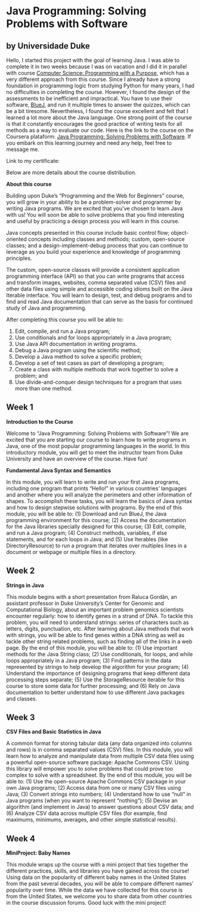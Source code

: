 # Java Programming: Solving Problems with Software 
## by Universidade Duke

Hello, I started this project with the goal of learning Java. I was able to complete it in two weeks because I was on vacation and I did it in parallel with course [Computer Science: Programming with a Purpose](https://www.coursera.org/learn/cs-programming-java), which has a very different approach from this course. Since I already have a strong foundation in programming logic from studying Python for many years, I had no difficulties in completing the course. However, I found the design of the assessments to be inefficient and impractical. You have to use their software, [BlueJ](https://www.dukelearntoprogram.com//downloads/bluej.php?course=2), and run it multiple times to answer the quizzes, which can be a bit tiresome. Nevertheless, I found the course excellent and felt that I learned a lot more about the Java language. One strong point of the course is that it constantly encourages the good practice of writing tests for all methods as a way to evaluate our code. Here is the link to the course on the Coursera plataform: [Java Programming: Solving Problems with Software](https://www.coursera.org/learn/java-programming). If you embark on this learning journey and need any help, feel free to message me.

Link to my certificate:

Below are more details about the course distribution.

**About this course**

Building upon Duke’s “Programming and the Web for Beginners” course, you will grow in your ability to be a problem-solver and programmer by writing Java programs. We are excited that you've chosen to learn Java with us! You will soon be able to solve problems that you find interesting and useful by practicing a design process you will learn in this course.

Java concepts presented in this course include basic control flow; object-oriented concepts including classes and methods; custom, open-source classes; and a design-implement-debug process that you can continue to leverage as you build your experience and knowledge of programming principles.

The custom, open-source classes will provide a consistent application programming interface (API) so that you can write programs that access and transform images, websites, comma separated value (CSV) files and other data files using simple and accessible coding idioms built on the Java Iterable interface. You will learn to design, test, and debug programs and to find and read Java documentation that can serve as the basis for continued study of Java and programming.

After completing this course you will be able to:
1. Edit, compile, and run a Java program;
2. Use conditionals and for loops appropriately in a Java program;
3. Use Java API documentation in writing programs. 
4. Debug a Java program using the scientific method;
5. Develop a Java method to solve a specific problem;
6. Develop a set of test cases as part of developing a program;
7. Create a class with multiple methods that work together to solve a problem; and
8. Use divide-and-conquer design techniques for a program that uses more than one method.

## Week 1

**Introduction to the Course**

Welcome to “Java Programming: Solving Problems with Software”! We are excited that you are starting our course to learn how to write programs in Java, one of the most popular programming languages in the world. In this introductory module, you will get to meet the instructor team from Duke University and have an overview of the course. Have fun!

**Fundamental Java Syntax and Semantics**

In this module, you will learn to write and run your first Java programs, including one program that prints “Hello!” in various countries’ languages and another where you will analyze the perimeters and other information of shapes. To accomplish these tasks, you will learn the basics of Java syntax and how to design stepwise solutions with programs. By the end of this module, you will be able to: (1) Download and run BlueJ, the Java programming environment for this course; (2) Access the documentation for the Java libraries specially designed for this course; (3) Edit, compile, and run a Java program; (4) Construct methods, variables, if else statements, and for each loops in Java; and (5) Use Iterables (like DirectoryResource) to run a program that iterates over multiples lines in a document or webpage or multiple files in a directory.

## Week 2

**Strings in Java**

This module begins with a short presentation from Raluca Gordân, an assistant professor in Duke University’s Center for Genomic and Computational Biology, about an important problem genomics scientists encounter regularly: how to identify genes in a strand of DNA. To tackle this problem, you will need to understand strings: series of characters such as letters, digits, punctuation, etc. After learning about Java methods that work with strings, you will be able to find genes within a DNA string as well as tackle other string related problems, such as finding all of the links in a web page. By the end of this module, you will be able to: (1) Use important methods for the Java String class; (2) Use conditionals, for loops, and while loops appropriately in a Java program; (3) Find patterns in the data represented by strings to help develop the algorithm for your program; (4) Understand the importance of designing programs that keep different data processing steps separate; (5) Use the StorageResource iterable for this course to store some data for further processing; and (6) Rely on Java documentation to better understand how to use different Java packages and classes.

## Week 3

**CSV Files and Basic Statistics in Java**

A common format for storing tabular data (any data organized into columns and rows) is in comma separated values (CSV) files. In this module, you will learn how to analyze and manipulate data from multiple CSV data files using a powerful open-source software package: Apache Commons CSV. Using this library will empower you to solve problems that could prove too complex to solve with a spreadsheet. By the end of this module, you will be able to: (1) Use the open-source Apache Commons CSV package in your own Java programs; (2) Access data from one or many CSV files using Java; (3) Convert strings into numbers; (4) Understand how to use “null” in Java programs (when you want to represent “nothing”); (5) Devise an algorithm (and implement in Java) to answer questions about CSV data; and (6) Analyze CSV data across multiple CSV files (for example, find maximums, minimums, averages, and other simple statistical results).

## Week 4

**MiniProject: Baby Names**

This module wraps up the course with a mini project that ties together the different practices, skills, and libraries you have gained across the course! Using data on the popularity of different baby names in the United States from the past several decades, you will be able to compare different names’ popularity over time. While the data we have collected for this course is from the United States, we welcome you to share data from other countries in the course discussion forums. Good luck with the mini project!

